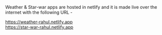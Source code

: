 Weather & Star-war apps are hosted in netlify and it is made live over the internet with the following URL - <br>

https://weather-rahul.netlify.app <br> 
https://star-war-rahul.netlify.app
